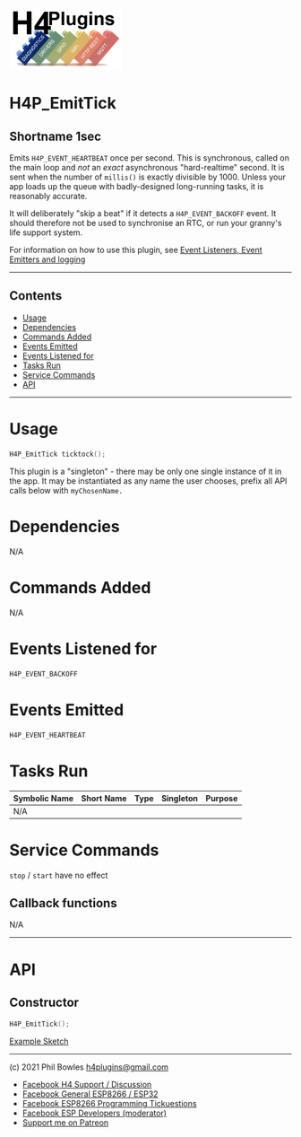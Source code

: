 ![H4P Logo](/assets/DiagLogo.jpg)

# H4P_EmitTick

## Shortname 1sec

Emits `H4P_EVENT_HEARTBEAT` once per second. This is synchronous, called on the main loop and *not* an *exact* asynchronous "hard-realtime" second. It is sent when the number of `millis()` is exactly divisible by 1000. Unless your app loads up the queue with badly-designed long-running tasks, it is reasonably accurate.

It will deliberately "skip a beat" if it detects a `H4P_EVENT_BACKOFF` event. It should therefore not be used to synchronise an RTC, or run your granny's life support system.

For information on how to use this plugin, see [Event Listeners, Event Emitters and logging](events.md)

---


## Contents

* [Usage](#usage)
* [Dependencies](#dependencies)
* [Commands Added](#commands-added)
* [Events Emitted](#s-emitted)
* [Events Listened for](#s-listened-for)
* [Tasks Run](#tasks-run)
* [Service Commands](#service-commands)
* [API](#api)

---

# Usage

```cpp
H4P_EmitTick ticktock();
```

This plugin is a "singleton" - there may be only one single instance of it in the app. 
It may be instantiated as any name the user chooses, prefix all API calls below with `myChosenName.`

# Dependencies

N/A

# Commands Added

N/A

# Events Listened for

`H4P_EVENT_BACKOFF`

# Events Emitted

`H4P_EVENT_HEARTBEAT`

# Tasks Run

| Symbolic Name | Short Name | Type | Singleton | Purpose |
| :----------   | :--- | :--- | :-------: | :---    |
|N/A|||||

# Service Commands

`stop` / `start` have no effect

## Callback functions

N/A

---

# API

## Constructor

```cpp
H4P_EmitTick();
```

[Example Sketch](../examples/LOGGING/EmittersListeners/EmittersListeners.ino)

---

(c) 2021 Phil Bowles h4plugins@gmail.com

* [Facebook H4  Support / Discussion](https://www.facebook.com/groups/444344099599131/)
* [Facebook General ESP8266 / ESP32](https://www.facebook.com/groups/2125820374390340/)
* [Facebook ESP8266 Programming Tickuestions](https://www.facebook.com/groups/esp8266questions/)
* [Facebook ESP Developers (moderator)](https://www.facebook.com/groups/ESP8266/)
* [Support me on Patreon](https://patreon.com/esparto)